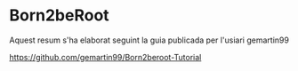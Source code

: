 # Born2beRoot

Aquest resum s'ha elaborat seguint la guia publicada per l'usiari gemartin99

https://github.com/gemartin99/Born2beroot-Tutorial
